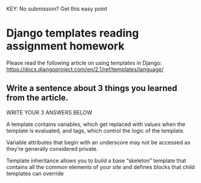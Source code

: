 KEY: No submission? Get this easy point

# Django templates reading assignment homework

Please read the following article on using templates in Django: https://docs.djangoproject.com/en/2.1/ref/templates/language/

## Write a sentence about 3 things you learned from the article. 

WRITE YOUR 3 ANSWERS BELOW



A template contains variables, which get replaced with values when the template is evaluated, and tags, which control the logic of the template.

Variable attributes that begin with an underscore may not be accessed as they’re generally considered private.

Template inheritance allows you to build a base “skeleton” template that contains all the common elements of your site and defines blocks that child templates can override
